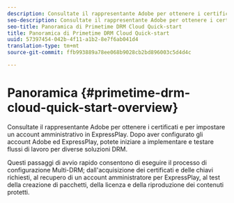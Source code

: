 ```yaml
---
description: Consultate il rappresentante Adobe per ottenere i certificati e per impostare un account amministrativo in ExpressPlay. Dopo aver configurato gli account Adobe ed ExpressPlay, potete iniziare a implementare e testare flussi di lavoro per diverse soluzioni DRM.
seo-description: Consultate il rappresentante Adobe per ottenere i certificati e per impostare un account amministrativo in ExpressPlay. Dopo aver configurato gli account Adobe ed ExpressPlay, potete iniziare a implementare e testare flussi di lavoro per diverse soluzioni DRM.
seo-title: Panoramica di Primetime DRM Cloud Quick-start
title: Panoramica di Primetime DRM Cloud Quick-start
uuid: 57397454-042b-4f11-a1b2-8e7f6ab041d4
translation-type: tm+mt
source-git-commit: ffb993889a78ee068b9028cb2bd896003c5d4d4c

---
```



# Panoramica {#primetime-drm-cloud-quick-start-overview}

Consultate il rappresentante Adobe per ottenere i certificati e per impostare un account amministrativo in ExpressPlay. Dopo aver configurato gli account Adobe ed ExpressPlay, potete iniziare a implementare e testare flussi di lavoro per diverse soluzioni DRM.

Questi passaggi di avvio rapido consentono di eseguire il processo di configurazione Multi-DRM; dall&#39;acquisizione dei certificati e delle chiavi richiesti, al recupero di un account amministratore per ExpressPlay, al test della creazione di pacchetti, della licenza e della riproduzione dei contenuti protetti.

